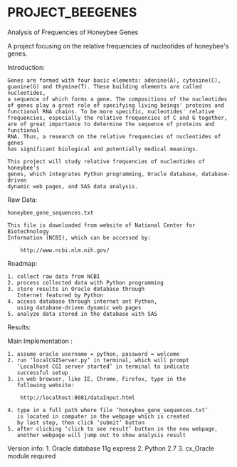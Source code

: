 PROJECT_BEEGENES
================
Analysis of Frequencies of Honeybee Genes

A project focusing on the relative frequencies of nucleotides of honeybee's genes.

Introduction:

	Genes are formed with four basic elements: adenine(A), cytosine(C),
	guanine(G) and thymine(T). These building elements are called nucleotides,
	a sequence of which forms a gene. The compositions of the nucleotides
	of genes play a great role of specifying living beings' proteins and 
	functional RNA chains. To be more specific, nucleotides' relative
	frequencies, especially the relative frequencies of C and G together, 
	are of great importance to determine the sequence of proteins and functional
	RNA. Thus, a research on the relative frequencies of nucleotides of genes
	has significant biological and potentially medical meanings.

	This project will study relative frequencies of nucleotides of honeybee's 
	genes, which integrates Python programming, Oracle database, database-driven
	dynamic web pages, and SAS data analysis.
	
Raw Data:

	honeybee_gene_sequences.txt
	
	This file is downloaded from website of National Center for Biotechnology 
	Information (NCBI), which can be accessed by:
	
		http://www.ncbi.nlm.nih.gov/

Roadmap:
	
	1. collect raw data from NCBI
	2. process collected data with Python programming
	3. store results in Oracle database through 
	   Internet featured by Python
	4. access database through internet ant Python, 
	   using database-driven dynamic web pages
	5. analyze data stored in the database with SAS 


Results:

Main Implementation :

	1. assume oracle username = python, password = welcome
	2. run ‘localCGIServer.py’ in terminal, which will prompt 
	   ‘Localhost CGI server started’ in terminal to indicate 
	   successful setup
	3. in web browser, like IE, Chrome, Firefox, type in the 
	   following website:   
		
		http://localhost:8081/dataInput.html
	
	4. type in a full path where file ‘honeybee_gene_sequences.txt’
	   is located in computer in the webpage which is created 
	   by last step, then click ‘submit’ button
	5. after clicking ‘click to see result’ button in the new webpage,
	   another webpage will jump out to show analysis result

Version info:
	1. Oracle database 11g express
	2. Python 2.7
	3. cx_Oracle module required
	       
	


